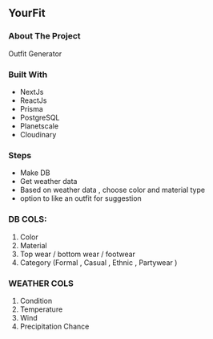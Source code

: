 ## YourFit

### About The Project


Outfit Generator


### Built With

* NextJs
* ReactJs
* Prisma
* PostgreSQL
* Planetscale
* Cloudinary



### Steps

* Make DB
* Get weather data
* Based on weather data , choose color and material type
* option to like an outfit for suggestion


### DB COLS:
1. Color
2. Material
3. Top wear / bottom wear / footwear
4. Category (Formal , Casual , Ethnic , Partywear )

### WEATHER COLS
1. Condition
2. Temperature
3. Wind
4. Precipitation Chance
